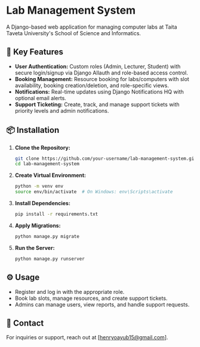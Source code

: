 # Lab Management System

A Django-based web application for managing computer labs at Taita Taveta University's School of Science and Informatics.

## 🚀 Key Features
- **User Authentication:** Custom roles (Admin, Lecturer, Student) with secure login/signup via Django Allauth and role-based access control.
- **Booking Management:** Resource booking for labs/computers with slot availability, booking creation/deletion, and role-specific views.
- **Notifications:** Real-time updates using Django Notifications HQ with optional email alerts.
- **Support Ticketing:** Create, track, and manage support tickets with priority levels and admin notifications.

## 📦 Installation
1. **Clone the Repository:**
   ```bash
   git clone https://github.com/your-username/lab-management-system.git
   cd lab-management-system
   ```
2. **Create Virtual Environment:**
   ```bash
   python -m venv env
   source env/bin/activate  # On Windows: env\Scripts\activate
   ```
3. **Install Dependencies:**
   ```bash
   pip install -r requirements.txt
   ```
4. **Apply Migrations:**
   ```bash
   python manage.py migrate
   ```
5. **Run the Server:**
   ```bash
   python manage.py runserver
   ```

## ⚙️ Usage
- Register and log in with the appropriate role.
- Book lab slots, manage resources, and create support tickets.
- Admins can manage users, view reports, and handle support requests.

## 📧 Contact
For inquiries or support, reach out at [henryoayub15@gmail.com].